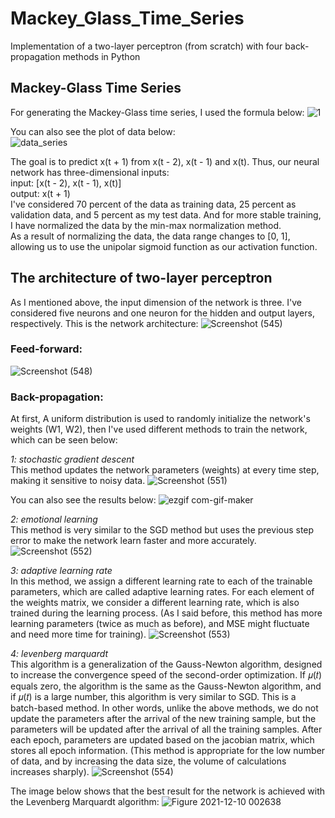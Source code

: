 # Mackey_Glass_Time_Series
Implementation of a two-layer perceptron (from scratch) with four back-propagation methods in Python

## Mackey-Glass Time Series
For generating the Mackey-Glass time series, I used the formula below:
![1](https://user-images.githubusercontent.com/85555218/145380897-e3df4347-ac66-4857-b56f-7dced6258856.png)

You can also see the plot of data below: <br />
![data_series](https://user-images.githubusercontent.com/85555218/145381345-e920a80a-293a-4386-a1e4-a9016f652b77.png)

The goal is to predict x(t + 1) from x(t - 2), x(t - 1) and x(t). Thus, our neural network has three-dimensional inputs: <br />
input: [x(t - 2), x(t - 1), x(t)] <br />
output: x(t + 1) <br />
I've considered 70 percent of the data as training data, 25 percent as validation data, and 5 percent as my test data. And for more stable training, I have normalized the data by the min-max normalization method. <br />
As a result of normalizing the data, the data range changes to [0, 1], allowing us to use the unipolar sigmoid function as our activation function.

## The architecture of two-layer perceptron
As I mentioned above, the input dimension of the network is three. I've considered five neurons and one neuron for the hidden and output layers, respectively. This is the network architecture:
![Screenshot (545)](https://user-images.githubusercontent.com/85555218/145389231-936fbc9e-779b-4a68-ab09-42bc778a58e5.png)

### Feed-forward:
![Screenshot (548)](https://user-images.githubusercontent.com/85555218/145398103-b2bc23fb-0f05-404a-bffb-6f300e7e752f.png)

### Back-propagation:
At first, A uniform distribution is used to randomly initialize the network's weights (W1, W2), then I've used different methods to train the network, which can be seen below:

*1: stochastic gradient descent* <br />
This method updates the network parameters (weights) at every time step, making it sensitive to noisy data.
![Screenshot (551)](https://user-images.githubusercontent.com/85555218/145407592-94caf2ec-f3ef-4619-abfe-713a9aafc81b.png)

You can also see the results below:
![ezgif com-gif-maker](https://user-images.githubusercontent.com/85555218/145400228-bc0ac7e2-4a0e-4871-992a-e5a08ee215fb.gif)

*2: emotional learning* <br />
This method is very similar to the SGD method but uses the previous step error to make the network learn faster and more accurately.
![Screenshot (552)](https://user-images.githubusercontent.com/85555218/145407619-0cf84761-8597-4807-b729-3d222ad995f8.png)

*3: adaptive learning rate* <br />
In this method, we assign a different learning rate to each of the trainable parameters, which are called adaptive learning rates. For each element of the weights matrix, we consider a different learning rate, which is also trained during the learning process. (As I said before, this method has more learning parameters (twice as much as before), and MSE might fluctuate and need more time for training).
![Screenshot (553)](https://user-images.githubusercontent.com/85555218/145407636-28acfd04-20b2-47f4-b72c-19b7c3385a7f.png)

*4: levenberg marquardt* <br />
This algorithm is a generalization of the Gauss-Newton algorithm, designed to increase the convergence speed of the second-order optimization. If 𝜇(𝑡) equals zero, the algorithm is the same as the Gauss-Newton algorithm, and if 𝜇(𝑡) is a large number, this algorithm is very similar to SGD. This is a batch-based method. In other words, unlike the above methods, we do not update the parameters after the arrival of the new training sample, but the parameters will be updated after the arrival of all the training samples. After each epoch, parameters are updated based on the jacobian matrix, which stores all epoch information. (This method is appropriate for the low number of data, and by increasing the data size, the volume of calculations increases sharply).
![Screenshot (554)](https://user-images.githubusercontent.com/85555218/145471547-33293f0f-aa76-4a4e-a2cc-14564f5bb3ca.png)

The image below shows that the best result for the network is achieved with the Levenberg Marquardt algorithm:
![Figure 2021-12-10 002638](https://user-images.githubusercontent.com/85555218/145474510-bc28aa65-c134-45b2-a493-b22f5b16053e.png)
